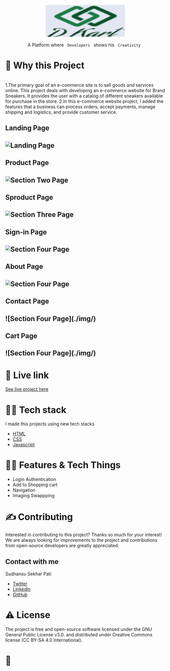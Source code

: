 <!-- PROJECT LOGO -->
<br />
<p align="center">
  <a href="https://github.com/sudhansu143/HTML---CSS-Mini-Project---HTML---CSS-Mini-Project---tgy1qakc31z8">
    <img src="./img/Logo.png" alt="Logo" width="250" height="100">
  </a>

  <p align="center">
    A Platform where <code> Developers </code> shows his <code> Creativity </code>
    <br />
  </p>
</p>


<!-- ABOUT THE PROJECT -->
<h1>🧐 Why this Project</h1>
<br />
1.The primary goal of an e-commerce site is to sell goods and services online. This project deals with developing an e-commerce website for Brand Sneakers. It provides the user with a catalog of different sneakers available for purchase in the store.
2.In this e-commerce website project, I added the features that a business can process orders, accept payments, manage shipping and logistics, and provide customer service.

<h2>Landing Page<h2>
  
  ![Landing Page](./img/)
  
<h2>Product Page<h2>
  
   ![Section Two Page](./img/)
  
<h2>Sproduct Page<h2>
  
   ![Section Three Page](./img/)
  
<h2>Sign-in Page<h2>
  
   ![Section Four Page](./img/)  
  
 <h2>About Page<h2>
   
   ![Section Four Page](./img/)
   
  <h2>Contact Page<h2>
    ![Section Four Page](./img/)
    
  <h2>Cart Page<h2>
    ![Section Four Page](./img/)
    
<h1>🌟 Live link</h1>
  
  [See live project here](https://js-mini-project-java-script-mini-project-gznnssgi9pe9.vercel.app/)
  
<h1>👨‍💻 Tech stack</h1>

I made this projects using new tech stacks
* [HTML](https://html.com/)
* [CSS](https://css-tricks.com/)
* [Javascript](https://www.javascript.com//)

 <h1>👨‍💻 Features & Tech Things</h1>
  
  * Login Authentication
  * Add to Shopping cart
  * Navigation
  * Imaging Swappping

<h1>✍️ Contributing</h1>
Interested in contributing to this project? Thanks so much for your interest! We are always looking for improvements to the project and contributions from open-source developers are greatly appreciated.

<!-- CONTACT -->
<h2>Contact with me</h2>

Sudhansu Sekhar Pati
* [Twitter](https://twitter.com/Sudhansu_pati97)
* [LinkedIn](https://www.linkedin.com/in/sudhansupati/)
* [GitHub](https://github.com/sudhansu143)

<h1>⚠️ License</h1>
The project is free and open-source software licensed under the GNU General Public License v3.0. and distributed under Creative Commons license (CC BY-SA 4.0 International).

<br />

<h1>💛</h1>
